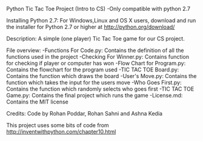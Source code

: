Python Tic Tac Toe Project (Intro to CS)
-Only compatible with python 2.7

Installing Python 2.7:
For Windows,Linux and OS X users, download and run the installer for Python 2.7 or higher at http://python.org/download/

Description:
A simple (one player) Tic Tac Toe game for our CS project.

File overview:
-Functions For Code.py: Contains the definition of all the functions used in the project
-Checking For Winner.py: Contains function for checking if player or computer has won
-Flow Chart for Program.py: Contains the flowchart for the program used
-TIC TAC TOE Board.py: Contains the function which draws the board
-User's Move.py: Contains the function which takes the input for the users move
-Who Goes First.py: Contains the function which randomly selects who goes first
-TIC TAC TOE Game.py: Contains the final project which runs the game 
-License.md: Contains the MIT license

Credits:
Code by Rohan Poddar, Rohan Sahni and Ashna Kedia

This project uses some bits of code from http://inventwithpython.com/chapter10.html

